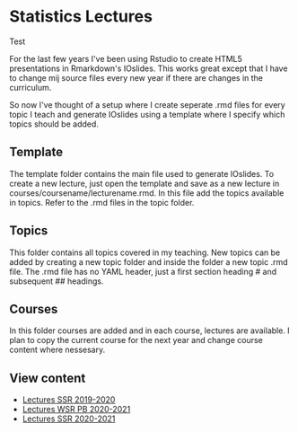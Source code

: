 # Statistics Lectures

Test

For the last few years I've been using Rstudio to create HTML5 presentations in Rmarkdown's IOslides. This works great except that I have to change mij source files every new year if there are changes in the curriculum.

So now I've thought of a setup where I create seperate .rmd files for every topic I teach and generate IOslides using a template where I specify which topics should be added.

## Template

The template folder contains the main file used to generate IOslides. To create a new lecture, just open the template and save as a new lecture in courses/coursename/lecturename.rmd. In this file add the topics available in topics. Refer to the .rmd files in the topic folder.

## Topics

This folder contains all topics covered in my teaching. New topics can be added by creating a new topic folder and inside the folder a new topic .rmd file. The .rmd file has no YAML header, just a first section heading # and subsequent ## headings.

## Courses

In this folder courses are added and in each course, lectures are available. I plan to copy the current course for the next year and change course content where nessesary.

## View content

* [Lectures SSR 2019-2020](http://shklinkenberg.github.io/statistics-lectures/2019-2020_SSRt.html)
* [Lectures WSR PB 2020-2021](http://shklinkenberg.github.io/statistics-lectures/2020-2021_WSR-PB.html)
* [Lectures SSR 2020-2021](http://shklinkenberg.github.io/statistics-lectures/2020-2021_SSR.html)
